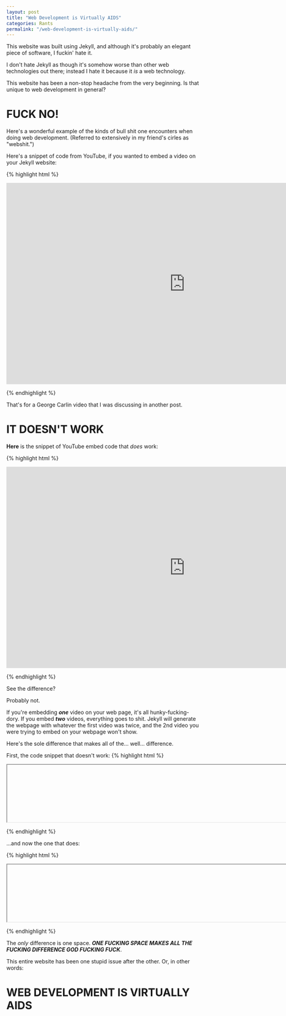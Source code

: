 ```yaml
---
layout: post
title: "Web Development is Virtually AIDS"
categories: Rants
permalink: "/web-development-is-virtually-aids/"
---
```


<style>

.highlight pre{
  white-space: pre-wrap;
}

</style>

This website was built using Jekyll, and although it's probably an elegant piece of software, I fuckin' hate it.

I don't hate Jekyll as though it's somehow worse than other web technologies out there; instead I hate it because it _is_ a web technology.

This website has been a non-stop headache from the very beginning. Is that unique to web development in general?

# FUCK NO!

Here's a wonderful example of the kinds of bull shit one encounters when doing web development. (Referred to extensively in my friend's cirles as "webshit.")

Here's a snippet of code from YouTube, if you wanted to embed a video on your Jekyll website:

{% highlight html %}

<iframe width="933" height="527" src="https://www.youtube.com/embed/fwMukKqx-Os" title="George Carlin  About Rape" frameborder="0" allow="accelerometer; autoplay; clipboard-write; encrypted-media; gyroscope; picture-in-picture" allowfullscreen></iframe>

{% endhighlight %}

That's for a George Carlin video that I was discussing in another post.

# IT DOESN'T WORK

**Here** is the snippet of YouTube embed code that _does_ work:

{% highlight html %}

<iframe width="933" height="527" src="https://www.youtube.com/embed/fwMukKqx-Os" title="George Carlin  About Rape" frameborder="0" allow="accelerometer; autoplay; clipboard-write; encrypted-media; gyroscope; picture-in-picture" allowfullscreen> </iframe>

{% endhighlight %}

See the difference?

Probably not.

If you're embedding ***one*** video on your web page, it's all hunky-fucking-dory. If you embed ***two*** videos, everything goes to shit. Jekyll will generate the webpage with whatever the first video was twice, and the 2nd video you were trying to embed on your webpage won't show.

Here's the sole difference that makes all of the... well... difference.

First, the code snippet that doesn't work:
{% highlight html %}

<iframe width="933"...allowfullscreen></iframe>

{% endhighlight %}

...and now the one that does:

{% highlight html %}

<iframe width="933"...allowfullscreen> </iframe>

{% endhighlight %}

The _only_ difference is one space. _**ONE FUCKING SPACE MAKES ALL THE FUCKING DIFFERENCE GOD FUCKING FUCK**_.

This entire website has been one stupid issue after the other. Or, in other words:

# WEB DEVELOPMENT IS VIRTUALLY AIDS